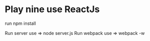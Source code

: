 

<h1>Play nine use ReactJs</h1>

run npm install

Run server use => node server.js
Run webpack use => webpack -w
